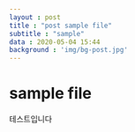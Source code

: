 ```yaml
---
layout : post
title : "post sample file"
subtitle : "sample"
data : 2020-05-04 15:44
background : 'img/bg-post.jpg'
---
```

# sample file
테스트입니다